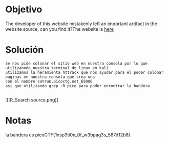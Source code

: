 
# Objetivo 
The developer of this website mistakenly left an important artifact in the website source, can you find it?The website is [here](http://saturn.picoctf.net:65086/)
# Solución 
```
Se nos pide colonar el sitio web en nuestra consola por lo que utilizanodo nuestra terminal de linux en kali 
utilizamos la heramienta httrack que nos ayudar para el poder colonar paginas en nuestra consola que crea una 
con el nombre satrun.picoctg.net_65086
asi que utilizando grep -R pico para poder encontrar la bandera 


```
![[R_Search source.png]]
# Notas 
la bandera es 
picoCTF{1nsp3ti0n_0f_w3bpag3s_587d12b8}

